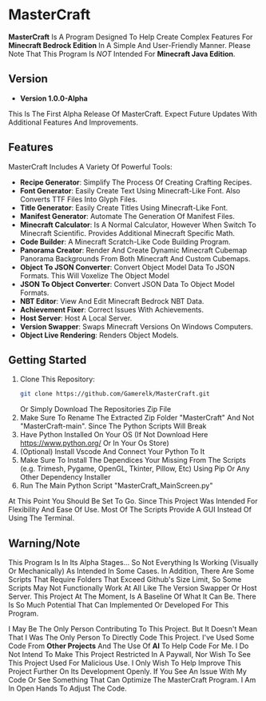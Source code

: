 # MasterCraft

**MasterCraft** Is A Program Designed To Help Create Complex Features For **Minecraft Bedrock Edition** In A Simple And User-Friendly Manner. Please Note That This Program Is *NOT* Intended For **Minecraft Java Edition**.

## Version

- **Version 1.0.0-Alpha**

This Is The First Alpha Release Of MasterCraft. Expect Future Updates With Additional Features And Improvements.

## Features

MasterCraft Includes A Variety Of Powerful Tools:

- **Recipe Generator**: Simplify The Process Of Creating Crafting Recipes.
- **Font Generator**: Easily Create Text Using Minecraft-Like Font. Also Converts TTF Files Into Glyph Files.
- **Title Generator**: Easily Create Titles Using Minecraft-Like Font.
- **Manifest Generator**: Automate The Generation Of Manifest Files.
- **Minecraft Calculator**: Is A Normal Calculator, However When Switch To Minecraft Scientific. Provides Additional Minecraft Specific Math.
- **Code Builder**: A Minecraft Scratch-Like Code Building Program.
- **Panorama Creator**: Render And Create Dynamic Minecraft Cubemap Panorama Backgrounds From Both Minecraft And Custom Cubemaps.
- **Object To JSON Converter**: Convert Object Model Data To JSON Formats. This Will Voxelize The Object Model
- **JSON To Object Converter**: Convert JSON Data To Object Model Formats.
- **NBT Editor**: View And Edit Minecraft Bedrock NBT Data.
- **Achievement Fixer**: Correct Issues With Achievements.
- **Host Server**: Host A Local Server.
- **Version Swapper**: Swaps Minecraft Versions On Windows Computers.
- **Object Live Rendering**: Renders Object Models.

## Getting Started

1. Clone This Repository: 
   ```bash
   git clone https://github.com/Gamerelk/MasterCraft.git
   ```
   Or Simply Download The Repositories Zip File
2. Make Sure To Rename The Extracted Zip Folder "MasterCraft" And Not "MasterCraft-main". Since The Python Scripts Will Break
3. Have Python Installed On Your OS (If Not Download Here https://www.python.org/ Or In Your Os Store)
4. (Optional) Install Vscode And Connect Your Python To It
5. Make Sure To Install The Dependices Your Missing From The Scripts (e.g. Trimesh, Pygame, OpenGL, Tkinter, Pillow, Etc) Using Pip Or Any Other Dependency Installer
6. Run The Main Python Script "MasterCraft_MainScreen.py"

At This Point You Should Be Set To Go. Since This Project Was Intended For Flexibility And Ease Of Use. Most Of The Scripts Provide A GUI Instead Of Using The Terminal.

## Warning/Note

This Program Is In Its Alpha Stages... So Not Everything Is Working (Visually Or Mechanically) As Intended In Some Cases. In Addition, There Are Some Scripts That Require Folders That Exceed Github's Size Limit, So Some Scripts May Not Functionally Work At All Like The Version Swapper Or Host Server. This Project At The Moment, Is A Baseline Of What It Can Be. There Is So Much Potential That Can Implemented Or Developed For This Program.

I May Be The Only Person Contributing To This Project. But It Doesn't Mean That I Was The Only Person To Directly Code This Project. I've Used Some Code From **Other Projects** And The Use Of **AI** To Help Code For Me.
I Do Not Intend To Make This Project Restricted In A Paywall, Nor Wish To See This Project Used For Malicious Use. I Only Wish To Help Improve This Project Further On Its Development Openly. If You See An Issue With My Code Or See Something That Can Optimize The MasterCraft Program. I Am In Open Hands To Adjust The Code.


